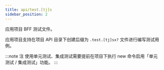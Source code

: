 ```yaml
---
title: api/test.[tj]s
sidebar_position: 2
---
```


应用项目 BFF 测试文件。

应用项目支持在项目 API 目录下创建后缀为 `.test.[tj]sx?` 文件进行编写测试用例。

:::note 注
使用单元测试、集成测试需要提前在项目下执行 new 命令启用「单元测试 / 集成测试」功能。
:::
